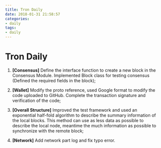 ```yaml
---
title: Tron Daily
date: 2018-01-31 21:58:57
categories:
- daily
tags:
- daily
---
```


# Tron Daily

1. **[Consensus]** Define the interface function to create a new block in the Consensus Module. Implemented Block class for testing consensus (Defined the required fields in the block);

2. **[Wallet]** Modify the proto reference, used Google format to modify the code uploaded to GitHub. Complete the transaction signature and verification of the code;

3. **[Overall Structure]** Improved the test framework and used an exponential half-fold algorithm to describe the summary information of the local blocks. This method can use as less data as possible to describe the local node, meantime the much information as possible to synchronize with the remote block;

4. **[Network]** Add network part log and fix typo error.

